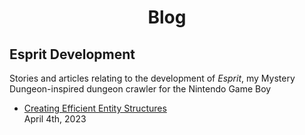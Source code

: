 # <center> Blog </center>

## Esprit Development

Stories and articles relating to the development of *Esprit*,
my Mystery Dungeon-inspired dungeon crawler for the Nintendo Game Boy

- [Creating Efficient Entity Structures](efficient-entity-structs.html)<br/>April 4th, 2023
